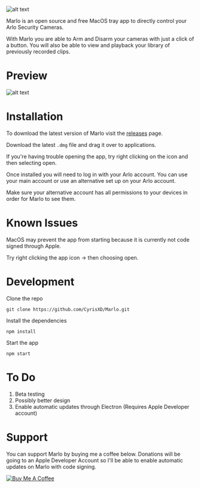 ![alt text](https://i.imgur.com/dJKmriC.png "Marlo - Beta") 


Marlo is an open source and free MacOS tray app to directly control your Arlo Security Cameras. 

With Marlo you are able to Arm and Disarm your cameras with just a click of a button. 
You will also be able to view and playback your library of previously recorded clips. 

# Preview

![alt text](https://i.imgur.com/N0cqiqf.gif "Marlo GIF")


# Installation

To download the latest version of Marlo visit the [releases](https://github.com/CyrisXD/Marlo/releases) page. 

Download the latest `.dmg` file and drag it over to applications. 

If you're having trouble opening the app, try right clicking on the icon and then selecting open.

Once installed you will need to log in with your Arlo account. You can use your main account or use an alternative set up on your Arlo account. 

Make sure your alternative account has all permissions to your devices in order for Marlo to see them. 


# Known Issues

MacOS may prevent the app from starting because it is currently not code signed through Apple. 

Try right clicking the app icon -> then choosing open. 


# Development
Clone the repo

`git clone https://github.com/CyrisXD/Marlo.git`

Install the dependencies

`npm install`

Start the app

`npm start`


# To Do
1. Beta testing
2. Possibly better design
3. Enable automatic updates through Electron (Requires Apple Developer account)

# Support

You can support Marlo by buying me a coffee below. Donations will be going to an Apple Developer Account so I'll be able to enable automatic updates on Marlo with code signing. 

[![Buy Me A Coffee](https://www.buymeacoffee.com/assets/img/custom_images/orange_img.png)](https://www.buymeacoffee.com/FiRmVXOZh)


